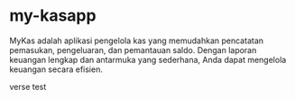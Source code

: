 # my-kasapp
MyKas adalah aplikasi pengelola kas yang memudahkan pencatatan pemasukan, pengeluaran, dan pemantauan saldo. Dengan laporan keuangan lengkap dan antarmuka yang sederhana, Anda dapat mengelola keuangan secara efisien.


verse test